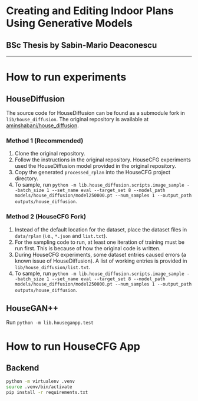 # Creating and Editing Indoor Plans Using Generative Models
## BSc Thesis by Sabin-Mario Deaconescu

---

# How to run experiments

## HouseDiffusion

The source code for HouseDiffusion can be found as a submodule fork in ```lib/house_diffusion```.
The original repository is available at [aminshabani/house_diffusion](https://github.com/aminshabani/house_diffusion).

### Method 1 (Recommended)

1. Clone the original repository.
2. Follow the instructions in the original repository.
HouseCFG experiments used the HouseDiffusion model provided in the original repository.
3. Copy the generated ```processed_rplan``` into the HouseCFG project directory.
4. To sample, run ```python -m lib.house_diffusion.scripts.image_sample --batch_size 1 --set_name eval --target_set 8 --model_path models/house_diffusion/model250000.pt --num_samples 1 --output_path outputs/house_diffusion```.

### Method 2 (HouseCFG Fork)
1. Instead of the default location for the dataset, place the dataset files in `data/rplan` (i.e., ```*.json``` and ```list.txt```).
2. For the sampling code to run, at least one iteration of training must be run first. This is because of how the original code is written.
3. During HouseCFG experiments, some dataset entries caused errors (a known issue of HouseDiffusion). A list of working entries is provided in `lib/house_diffusion/list.txt`.
4. To sample, run ```python -m lib.house_diffusion.scripts.image_sample --batch_size 1 --set_name eval --target_set 8 --model_path models/house_diffusion/model250000.pt --num_samples 1 --output_path outputs/house_diffusion```.

## HouseGAN++

Run ```python -m lib.houseganpp.test```

# How to run HouseCFG App

## Backend

```bash
python -m virtualenv .venv
source .venv/bin/activate
pip install -r requirements.txt
```